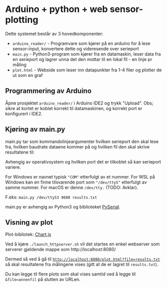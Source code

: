 Arduino + python + web sensor-plotting
======================================

Dette systemet består av 3 hovedkomponenter:

* ``arduino_reader/`` - Programvare som kjører på en arduino for å lese sensor-input, konvertere dette og videresende over serieport
* ``main.py`` - Python3-program som kjører fra en datamaskin, leser data fra en serieport og lagrer unna det den mottar til en lokal fil - en linje pr måling
* ``plot.html`` - Webside som leser inn datapunkter fra 1-4 filer og plotter de ut som en graf

Programmering av Arduino
----

Åpne prosjektet ``arduino_reader/`` i Arduino IDE2 og trykk "Upload". Obs; sikre at kortet er koblet korrekt til datamaskinen, og korrekt port er konfigurert i IDE2.


Kjøring av main.py
----

main.py tar som kommandolinjeargumenter hvilken serieport den skal lese fra, hvilken baudrate dataene kommer på og hvilken fil den skal skrive resultatene til:

Avhengig av operativsystem og hvilken port det er tilkoblet så kan serieport variere.

For Windows er navnet typisk ``"COM"`` etterfulgt av et nummer. For WSL på Windows kan en finne tilsvarende port som ``"/dev/ttyS"`` etterfulgt av samme nummer. For macOS er denne ``/dev/tty.`` (TODO: Avklar).

F.eks: ``main.py /dev/ttyS3 9600 results.txt``

main.py er avhengig av Python3 og biblioteket [PySerial](https://pyserial.readthedocs.io/en/latest/shortintro.html).


Visning av plot
----

Plot-bibliotek: [Chart.js](https://www.chartjs.org/)

Ved å kjøre ``./launch_httpserver.sh`` vil det startes en enkel webserver som serverer gjeldende mappe som http://localhost:8080/

Dermed så ved å gå til [``http://localhost:8080/plot.html?file=results.txt``](http://localhost:8080/plot.html?file=results.txt) så skal resultatene fra målingene vises (gitt at de er lagret til ``results.txt``).

Du kan legge til flere plots som skal vises samtid ved å legge til ``&file=annenfil`` på slutten av URLen.

